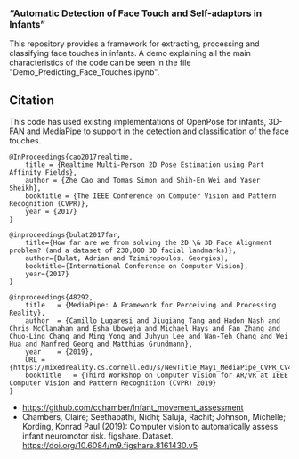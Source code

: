 ### “Automatic Detection of Face Touch and Self-adaptors in Infants”
This repository provides a framework for extracting, processing and classifying face touches in infants.
A demo explaining all the main characteristics of the code can be seen in the file "Demo_Predicting_Face_Touches.ipynb".

## Citation
This code has used existing implementations of OpenPose for infants, 3D-FAN and MediaPipe to support in the detection and classification of the face touches.    

	@InProceedings{cao2017realtime,
		title = {Realtime Multi-Person 2D Pose Estimation using Part Affinity Fields},
		author = {Zhe Cao and Tomas Simon and Shih-En Wei and Yaser Sheikh},
		booktitle = {The IEEE Conference on Computer Vision and Pattern Recognition (CVPR)},
		year = {2017}
	}

	@inproceedings{bulat2017far,
		title={How far are we from solving the 2D \& 3D Face Alignment problem? (and a dataset of 230,000 3D facial landmarks)},
		author={Bulat, Adrian and Tzimiropoulos, Georgios},
		booktitle={International Conference on Computer Vision},
		year={2017}
	}
	
	@inproceedings{48292,
		title	= {MediaPipe: A Framework for Perceiving and Processing Reality},
		author	= {Camillo Lugaresi and Jiuqiang Tang and Hadon Nash and Chris McClanahan and Esha Uboweja and Michael Hays and Fan Zhang and Chuo-Ling Chang and Ming Yong and Juhyun Lee and Wan-Teh Chang and Wei Hua and Manfred Georg and Matthias Grundmann},
		year	= {2019},
		URL	= {https://mixedreality.cs.cornell.edu/s/NewTitle_May1_MediaPipe_CVPR_CV4ARVR_Workshop_2019.pdf},
		booktitle	= {Third Workshop on Computer Vision for AR/VR at IEEE Computer Vision and Pattern Recognition (CVPR) 2019}
	}

- https://github.com/cchamber/Infant_movement_assessment
- Chambers, Claire; Seethapathi, Nidhi; Saluja, Rachit; Johnson, Michelle; Kording, Konrad Paul (2019): Computer vision to automatically assess infant neuromotor risk. figshare. Dataset. https://doi.org/10.6084/m9.figshare.8161430.v5 



